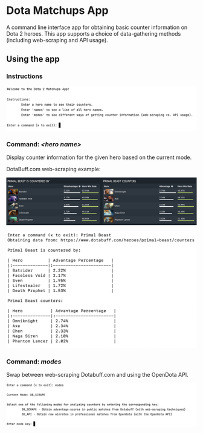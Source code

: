 # Dota Matchups App
A command line interface app for obtaining basic counter information on Dota 2 heroes.
This app supports a choice of data-gathering methods (including web-scraping and API usage).

## Using the app

### Instructions

![Instructions Image](./demo_images/instructions.png)


### Command: ***\<hero name\>***
Display counter information for the given hero based on the current mode.

DotaBuff.com web-scraping example:

![Dotabuff Website Image](./demo_images/DB_web_counters.png)

![Dotabuff CLI Image](./demo_images/DB_cli_counters.png)



### Command: ***modes***
Swap between web-scraping Dotabuff.com and using the OpenDota API.

![Modes Menu Image](./demo_images/modes_menu.png)
